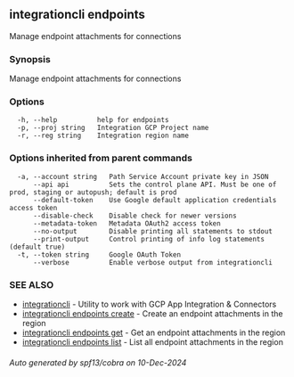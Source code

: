 ## integrationcli endpoints

Manage endpoint attachments for connections

### Synopsis

Manage endpoint attachments for connections

### Options

```
  -h, --help          help for endpoints
  -p, --proj string   Integration GCP Project name
  -r, --reg string    Integration region name
```

### Options inherited from parent commands

```
  -a, --account string   Path Service Account private key in JSON
      --api api          Sets the control plane API. Must be one of prod, staging or autopush; default is prod
      --default-token    Use Google default application credentials access token
      --disable-check    Disable check for newer versions
      --metadata-token   Metadata OAuth2 access token
      --no-output        Disable printing all statements to stdout
      --print-output     Control printing of info log statements (default true)
  -t, --token string     Google OAuth Token
      --verbose          Enable verbose output from integrationcli
```

### SEE ALSO

* [integrationcli](integrationcli.md)	 - Utility to work with GCP App Integration & Connectors
* [integrationcli endpoints create](integrationcli_endpoints_create.md)	 - Create an endpoint attachments in the region
* [integrationcli endpoints get](integrationcli_endpoints_get.md)	 - Get an endpoint attachments in the region
* [integrationcli endpoints list](integrationcli_endpoints_list.md)	 - List all endpoint attachments in the region

###### Auto generated by spf13/cobra on 10-Dec-2024
